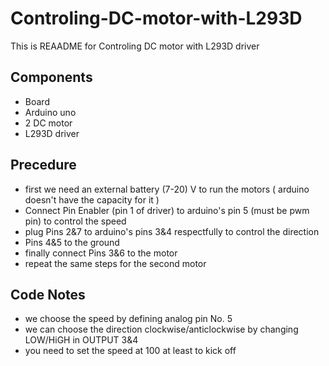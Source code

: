 # Controling-DC-motor-with-L293D
This is REAADME for Controling DC motor with L293D driver
## Components 
* Board
* Arduino uno
* 2 DC motor
* L293D driver
## Precedure
* first we need an external battery (7-20) V to run the motors ( arduino doesn't have the capacity for it )
* Connect Pin Enabler (pin 1 of driver) to arduino's pin 5 (must be pwm pin) to control the speed
* plug Pins 2&7 to arduino's pins 3&4 respectfully to control the direction 
* Pins 4&5 to the ground 
* finally connect Pins 3&6 to the motor 
* repeat the same steps for the second motor
## Code Notes 
* we choose the speed by defining analog pin No. 5 
* we can choose the direction clockwise/anticlockwise by changing LOW/HiGH in OUTPUT 3&4
* you need to set the speed at 100 at least to kick off

